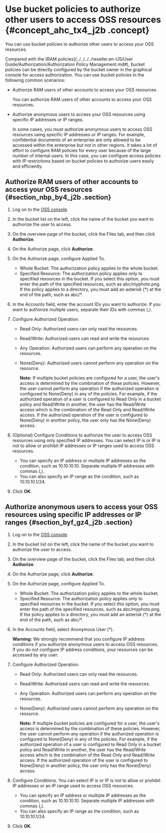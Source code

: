 # Use bucket policies to authorize other users to access OSS resources {#concept_ahc_tx4_j2b .concept}

You can use bucket policies to authorize other users to access your OSS resources.

Compared with the [RAM policies](../../../../reseller.en-US/User Guide/Authorization/Authorization Policy Management.md#), bucket policies can be directly configured by the bucket owner in the graphical console for access authorization. You can use bucket policies in the following common scenarios:

-   Authorize RAM users of other accounts to access your OSS resources.

    You can authorize RAM users of other accounts to access your OSS resources.

-   Authorize anonymous users to access your OSS resources using specific IP addresses or IP ranges.

    In some cases, you must authorize anonymous users to access OSS resources using specific IP addresses or IP ranges. For example, confidential documents of an enterprise are only allowed to be accessed within the enterprise but not in other regions. It takes a lot of effort to configure RAM policies for every user because of the large number of internal users. In this case, you can configure access policies with IP restrictions based on bucket policies to authorize users easily and efficiently.


## Authorize RAM users of other accounts to access your OSS resources {#section_nbp_by4_j2b .section}

1.  Log on to the [OSS console](https://partners-intl.console.aliyun.com/#/oss).
2.  In the bucket list on the left, click the name of the bucket you want to authorize the user to access.
3.  On the overview page of the bucket, click the Files tab, and then click **Authorize**.
4.  On the Authorize page, click **Authorize**.
5.  On the Authorize page, configure Applied To.
    -   Whole Bucket: The authorization policy applies to the whole bucket.
    -   Specified Resource: The authorization policy applies only to specified resources in the bucket. If you select this option, you must enter the path of the specified resources, such as abc/myphoto.png. If the policy applies to a directory, you must add an asterisk \(\*\) at the end of the path, such as abc/\*.
6.  In the Accounts field, enter the account IDs you want to authorize. If you want to authorize multiple users, separate their IDs with commas \(,\).
7.  Configure Authorized Operation.
    -   Read Only: Authorized users can only read the resources.
    -   Read/Write: Authorized users can read and write the resources.
    -   Any Operation: Authorized users can perform any operation on the resources.
    -   None\(Deny\): Authorized users cannot perform any operation on the resource.

        **Note:** If multiple bucket policies are configured for a user, the user's access is determined by the combination of these policies. However, the user cannot perform any operation if the authorized operation is configured to None\(Deny\) in any of the policies. For example, if the authorized operation of a user is configured to Read Only in a bucket policy and Read/Write in another, the user has the Read/Write access which is the combination of the Read Only and Read/Write access. If the authorized operation of the user is configured to None\(Deny\) in another policy, the user only has the None\(Deny\) access.

8.  \(Optional\) Configure Conditions to authorize the user to access OSS resources using only specified IP addresses. You can select IP is or IP is not to allow or prohibit IP addresses or IP ranges used to access OSS resources.
    -   You can specify an IP address or multiple IP addresses as the condition, such as 10.10.10.10. Separate multiple IP addresses with commas \(,\).
    -   You can also specify an IP range as the condition, such as 10.10.10.1/24.
9.  Click **OK**.

## Authorize anonymous users to access your OSS resources using specific IP addresses or IP ranges {#section_byf_gz4_j2b .section}

1.  Log on to the [OSS console](https://partners-intl.console.aliyun.com/#/oss).
2.  In the bucket list on the left, click the name of the bucket you want to authorize the user to access.
3.  On the overview page of the bucket, click the Files tab, and then click **Authorize**.
4.  On the Authorize page, click **Authorize**.
5.  On the Authorize page, configure Applied To.
    -   Whole Bucket: The authorization policy applies to the whole bucket.
    -   Specified Resource: The authorization policy applies only to specified resources in the bucket. If you select this option, you must enter the path of the specified resources, such as abc/myphoto.png. If the policy applies to a directory, you must add an asterisk \(\*\) at the end of the path, such as abc/\*.
6.  In the Accounts field, select Anonymous User \(\*\).

    **Warning:** We strongly recommend that you configure IP address conditions if you authorize anonymous users to access OSS resources. If you do not configure IP address conditions, your resources can be accessed by any user.

7.  Configure Authorized Operation.
    -   Read Only: Authorized users can only read the resources.
    -   Read/Write: Authorized users can read and write the resources.
    -   Any Operation: Authorized users can perform any operation on the resources.
    -   None\(Deny\): Authorized users cannot perform any operation on the resource.

        **Note:** If multiple bucket policies are configured for a user, the user's access is determined by the combination of these policies. However, the user cannot perform any operation if the authorized operation is configured to None\(Deny\) in any of the policies. For example, if the authorized operation of a user is configured to Read Only in a bucket policy and Read/Write in another, the user has the Read/Write access which is the combination of the Read Only and Read/Write access. If the authorized operation of the user is configured to None\(Deny\) in another policy, the user only has the None\(Deny\) access.

8.  Configure Conditions. You can select IP is or IP is not to allow or prohibit IP addresses or an IP range used to access OSS resources.
    -   You can specify an IP address or multiple IP addresses as the condition, such as 10.10.10.10. Separate multiple IP addresses with commas \(,\).
    -   You can also specify an IP range as the condition, such as 10.10.10.1/24.
9.  Click **OK**.

